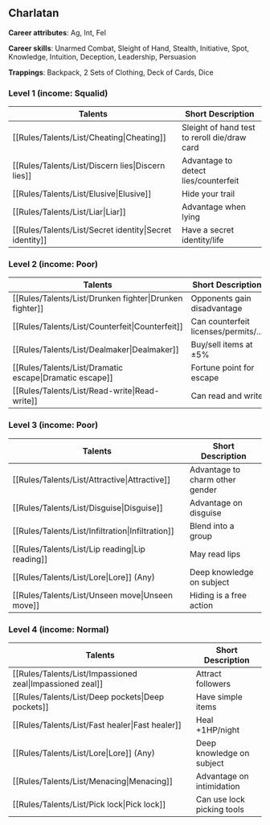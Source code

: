 
## Charlatan

**Career attributes**: Ag, Int, Fel

**Career skills**: Unarmed Combat, Sleight of Hand, Stealth, Initiative, Spot, Knowledge, Intuition, Deception, Leadership, Persuasion

**Trappings**: Backpack, 2 Sets of Clothing, Deck of Cards, Dice

### Level 1 (income: Squalid)

| Talents | Short Description |
| --- | --- |
| [[Rules/Talents/List/Cheating\|Cheating]] | Sleight of hand test to reroll die/draw card |
| [[Rules/Talents/List/Discern lies\|Discern lies]] | Advantage to detect lies/counterfeit |
| [[Rules/Talents/List/Elusive\|Elusive]] | Hide your trail |
| [[Rules/Talents/List/Liar\|Liar]] | Advantage when lying |
| [[Rules/Talents/List/Secret identity\|Secret identity]] | Have a secret identity/life |


### Level 2 (income: Poor)

| Talents | Short Description |
| --- | --- |
| [[Rules/Talents/List/Drunken fighter\|Drunken fighter]] | Opponents gain disadvantage |
| [[Rules/Talents/List/Counterfeit\|Counterfeit]] | Can counterfeit licenses/permits/... |
| [[Rules/Talents/List/Dealmaker\|Dealmaker]] | Buy/sell items at ±5% |
| [[Rules/Talents/List/Dramatic escape\|Dramatic escape]] | Fortune point for escape |
| [[Rules/Talents/List/Read-write\|Read-write]] | Can read and write |


### Level 3 (income: Poor)

| Talents | Short Description |
| --- | --- |
| [[Rules/Talents/List/Attractive\|Attractive]] | Advantage to charm other gender |
| [[Rules/Talents/List/Disguise\|Disguise]] | Advantage on disguise |
| [[Rules/Talents/List/Infiltration\|Infiltration]] | Blend into a group |
| [[Rules/Talents/List/Lip reading\|Lip reading]] | May read lips |
| [[Rules/Talents/List/Lore\|Lore]] (Any) | Deep knowledge on subject |
| [[Rules/Talents/List/Unseen move\|Unseen move]] | Hiding is a free action |


### Level 4 (income: Normal)

| Talents | Short Description |
| --- | --- |
| [[Rules/Talents/List/Impassioned zeal\|Impassioned zeal]] | Attract followers |
| [[Rules/Talents/List/Deep pockets\|Deep pockets]] | Have simple items |
| [[Rules/Talents/List/Fast healer\|Fast healer]] | Heal +1HP/night |
| [[Rules/Talents/List/Lore\|Lore]] (Any) | Deep knowledge on subject |
| [[Rules/Talents/List/Menacing\|Menacing]] | Advantage on intimidation |
| [[Rules/Talents/List/Pick lock\|Pick lock]] | Can use lock picking tools |


